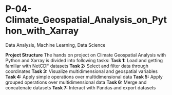 # P-04-Climate_Geospatial_Analysis_on_Python_with_Xarray
Data Analysis, Machine Learning, Data Science

**Project Structure** 
The hands on project on Climate Geospatial Analysis with Python and Xarray is divided into following tasks: 
**Task 1:** Load and getting familiar with NetCDF datasets 
**Task 2:** Select and filter data through coordinates 
**Task 3:** Visualize multidimensional and geospatial variables 
**Task 4:** Apply simple operations over multidimensional data 
**Task 5:** Apply grouped operations over multidimensional data 
**Task 6:** Merge and concatenate datasets
**Task 7:** Interact with Pandas and export datasets
